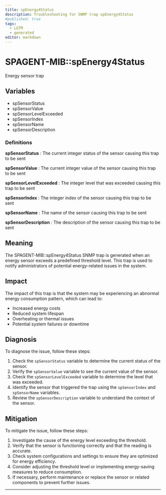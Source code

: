 ```yaml
---
title: spEnergy4Status
description: Troubleshooting for SNMP trap spEnergy4Status
#published: true
tags:
  - LGTM
  - generated
editor: markdown
---
```


# SPAGENT-MIB::spEnergy4Status 

Energy sensor trap 


## Variables


  - spSensorStatus
  - spSensorValue
  - spSensorLevelExceeded
  - spSensorIndex
  - spSensorName
  - spSensorDescription 

### Definitions 


**spSensorStatus** 
: The current integer status of the sensor causing this trap to be sent 

**spSensorValue** 
: The current integer value of the sensor causing this trap to be sent 

**spSensorLevelExceeded** 
: The integer level that was exceeded causing this trap to be sent 

**spSensorIndex** 
: The integer index of the sensor causing this trap to be sent 

**spSensorName** 
: The name of the sensor causing this trap to be sent 

**spSensorDescription** 
: The description of the sensor causing this trap to be sent 


## Meaning

The SPAGENT-MIB::spEnergy4Status SNMP trap is generated when an energy sensor exceeds a predefined threshold level. This trap is used to notify administrators of potential energy-related issues in the system.

## Impact

The impact of this trap is that the system may be experiencing an abnormal energy consumption pattern, which can lead to:

* Increased energy costs
* Reduced system lifespan
* Overheating or thermal issues
* Potential system failures or downtime

## Diagnosis

To diagnose the issue, follow these steps:

1. Check the `spSensorStatus` variable to determine the current status of the sensor.
2. Verify the `spSensorValue` variable to see the current value of the sensor.
3. Check the `spSensorLevelExceeded` variable to determine the level that was exceeded.
4. Identify the sensor that triggered the trap using the `spSensorIndex` and `spSensorName` variables.
5. Review the `spSensorDescription` variable to understand the context of the sensor.

## Mitigation

To mitigate the issue, follow these steps:

1. Investigate the cause of the energy level exceeding the threshold.
2. Verify that the sensor is functioning correctly and that the reading is accurate.
3. Check system configurations and settings to ensure they are optimized for energy efficiency.
4. Consider adjusting the threshold level or implementing energy-saving measures to reduce consumption.
5. If necessary, perform maintenance or replace the sensor or related components to prevent further issues.
---




